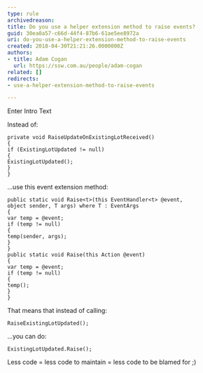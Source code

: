 ```yaml
---
type: rule
archivedreason: 
title: Do you use a helper extension method to raise events?
guid: 30ea0a57-c66d-44f4-87b6-61ae5ee8972a
uri: do-you-use-a-helper-extension-method-to-raise-events
created: 2018-04-30T21:21:26.0000000Z
authors:
- title: Adam Cogan
  url: https://ssw.com.au/people/adam-cogan
related: []
redirects:
- use-a-helper-extension-method-to-raise-events

---
```


Enter Intro Text

<!--endintro-->

Instead of:



```
private void RaiseUpdateOnExistingLotReceived()
{
if (ExistingLotUpdated != null)
{
ExistingLotUpdated();
}
}
```



...use this event extension method:



```
public static void Raise<t>(this EventHandler<t> @event,
object sender, T args) where T : EventArgs
{
var temp = @event;
if (temp != null)
{
temp(sender, args);
}
}
public static void Raise(this Action @event)
{
var temp = @event;
if (temp != null)
{
temp();
}
}
```



That means that instead of calling:



```
RaiseExistingLotUpdated();
```



...you can do:



```
ExistingLotUpdated.Raise();
```



Less code = less code to maintain = less code to be blamed for ;)
